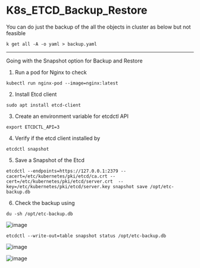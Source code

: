 # K8s_ETCD_Backup_Restore

You can do just the backup of the all the objects in cluster as below but not feasible

```
k get all -A -o yaml > backup.yaml
```

---

Going with the Snapshot option for Backup and Restore

1. Run a pod for Nginx to check

```
kubectl run nginx-pod --image=nginx:latest
```

2. Install Etcd client
```
sudo apt install etcd-client
```

3. Create an environment variable for etcdctl API
```
export ETCDCTL_API=3
```

4. Verify if the etcd client installed by
```
etcdctl snapshot
```

5. Save a Snapshot of the Etcd
```
etcdctl --endpoints=https://127.0.0.1:2379 --cacert=/etc/kubernetes/pki/etcd/ca.crt --cert=/etc/kubernetes/pki/etcd/server.crt  --key=/etc/kubernetes/pki/etcd/server.key snapshot save /opt/etc-backup.db
```

6. Check the backup using
```
du -sh /opt/etc-backup.db
```
![image](https://github.com/user-attachments/assets/88a2ab17-7f66-4f74-afc5-a5a180c58126)

   
```
etcdctl --write-out=table snapshot status /opt/etc-backup.db
```
![image](https://github.com/user-attachments/assets/f0f034d5-a11a-4de6-b0b2-dcfed901fa2a)

![image](https://github.com/user-attachments/assets/9c4f1538-411e-4a8b-998b-2a59aadba795)

